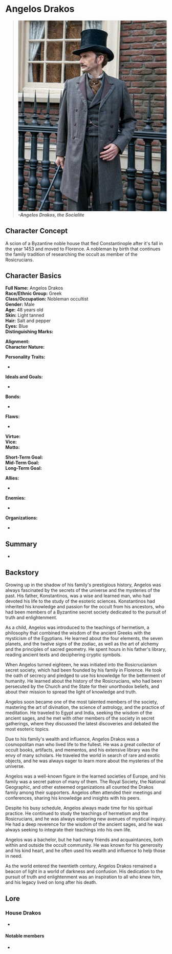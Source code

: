 # Angelos Drakos


> ![](Angelos_Drakos_3_quarters.jpg)
> ***-Angelos Drakos, the Socialite***

## Character Concept
A scion of a Byzantine noble house that fled Constantinople after it's fall in the year 1453 and moved to Florence. A nobleman by birth that continues the family tradition of researching the occult as member of the Rosicrucians.

## Character Basics

**Full Name:**  Angelos Drakos  
**Race/Ethnic Group:**  Greek  
**Class/Occupation:**  Nobleman occultist  
**Gender:** Male  
**Age:** 48 years old  
**Skin:**  Light tanned  
**Hair:**  Salt and pepper  
**Eyes:**  Blue  
**Distinguishing Marks:**  

**Alignment:**  
**Character Nature:**   

**Personality Traits:**  

* 
  
**Ideals and Goals:**  

* 

**Bonds:**

* 

**Flaws:**

* 

**Virtue:**   
**Vice:**   
**Motto:** 

**Short-Term Goal:**   
**Mid-Term Goal:**   
**Long-Term Goal:**   

**Allies:**
    
* 
  
**Enemies:**

* 
  
**Organizations:**

* 

## Summary

- 

## Backstory
Growing up in the shadow of his family's prestigious history, Angelos was always fascinated by the secrets of the universe and the mysteries of the past. His father, Konstantinos, was a wise and learned man, who had devoted his life to the study of the esoteric sciences. Konstantinos had inherited his knowledge and passion for the occult from his ancestors, who had been members of a Byzantine secret society dedicated to the pursuit of truth and enlightenment.

As a child, Angelos was introduced to the teachings of hermetism, a philosophy that combined the wisdom of the ancient Greeks with the mysticism of the Egyptians. He learned about the four elements, the seven planets, and the twelve signs of the zodiac, as well as the art of alchemy and the principles of sacred geometry. He spent hours in his father's library, reading ancient texts and deciphering cryptic symbols.

When Angelos turned eighteen, he was initiated into the Rosicrucianism secret society, which had been founded by his family in Florence. He took the oath of secrecy and pledged to use his knowledge for the betterment of humanity. He learned about the history of the Rosicrucians, who had been persecuted by the Church and the State for their unorthodox beliefs, and about their mission to spread the light of knowledge and truth.

Angelos soon became one of the most talented members of the society, mastering the art of divination, the science of astrology, and the practice of meditation. He traveled to Egypt and India, seeking the wisdom of the ancient sages, and he met with other members of the society in secret gatherings, where they discussed the latest discoveries and debated the most esoteric topics.

Due to his family's wealth and influence, Angelos Drakos was a cosmopolitan man who lived life to the fullest. He was a great collector of occult books, artifacts, and mementos, and his extensive library was the envy of many scholars. He traveled the world in search of rare and exotic objects, and he was always eager to learn more about the mysteries of the universe.

Angelos was a well-known figure in the learned societies of Europe, and his family was a secret patron of many of them. The Royal Society, the National Geographic, and other esteemed organizations all counted the Drakos family among their supporters. Angelos often attended their meetings and conferences, sharing his knowledge and insights with his peers.

Despite his busy schedule, Angelos always made time for his spiritual practice. He continued to study the teachings of hermetism and the Rosicrucians, and he was always exploring new avenues of mystical inquiry. He had a deep reverence for the wisdom of the ancient sages, and he was always seeking to integrate their teachings into his own life.

Angelos was a bachelor, but he had many friends and acquaintances, both within and outside the occult community. He was known for his generosity and his kind heart, and he often used his wealth and influence to help those in need.

As the world entered the twentieth century, Angelos Drakos remained a beacon of light in a world of darkness and confusion. His dedication to the pursuit of truth and enlightenment was an inspiration to all who knew him, and his legacy lived on long after his death.

## Lore

### House Drakos

-


#### Notable members

- 

